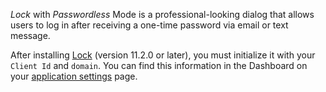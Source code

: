 <dfn data-key="lock">Lock</dfn> with <dfn data-key="passwordless">Passwordless</dfn> Mode is a professional-looking dialog that allows users to log in after receiving a one-time password via email or text message.

After installing [Lock](/libraries/lock) (version 11.2.0 or later), you must initialize it with your `Client Id` and `domain`. You can find this information in the Dashboard on your [application settings](${manage_url}/#/applications/${account.clientId}/settings) page.
